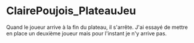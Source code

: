 # ClairePoujois_PlateauJeu
Quand le joueur arrive à la fin du plateau, il s'arrête. J'ai essayé de mettre en place un deuxième joueur mais pour l'instant je n'y arrive pas.